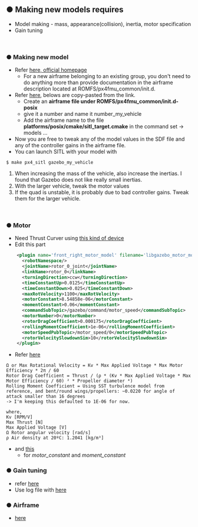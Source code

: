 ## ● Making new models requires 
  + Model making - mass, appearance(collision), inertia, motor specification
  + Gain tuning

<br>

### ● Making new model
  + Refer [here, official homepage](https://dev.px4.io/v1.9.0/en/airframes/adding_a_new_frame.html)
    + For a new airframe belonging to an existing group, you don't need to do anything more than provide documentation in the airframe description located at ROMFS/px4fmu_common/init.d.
  + Refer [here](https://discuss.px4.io/t/create-custom-model-for-sitl/6700/4), belows are copy-pasted from the link.
    + Create an **airframe file under ROMFS/px4fmu_common/init.d-posix**
    + give it a number and name it number_my_vehicle
    + Add the airframe name to the file **platforms/posix/cmake/sitl_target.cmake** in the command set -> models …
  + Now you are free to tweak any of the model values in the SDF file and any of the controller gains in the airframe file.
  + You can launch SITL with your model with 
  ~~~shell
  $ make px4_sitl gazebo_my_vehicle
  ~~~
  1. When increasing the mass of the vehicle, also increase the inertias. I found that Gazebo does not like really small inertias.
  2. With the larger vehicle, tweak the motor values
  3. If the quad is unstable, it is probably due to bad controller gains. Tweak them for the larger vehicle.

<br>

### ● Motor
  + Need Thrust Curver using [this kind of device](https://www.banggood.com/Lantian-RC-6-40V-Multifuntional-Motor-ESC-Propeller-Tester-for-RC-Drone-p-1299859.html?cur_warehouse=CN)
  + Edit this part
~~~xml
    <plugin name='front_right_motor_model' filename='libgazebo_motor_model.so'>
      <robotNamespace/>
      <jointName>rotor_0_joint</jointName>
      <linkName>rotor_0</linkName>
      <turningDirection>ccw</turningDirection>
      <timeConstantUp>0.0125</timeConstantUp>
      <timeConstantDown>0.025</timeConstantDown>
      <maxRotVelocity>1100</maxRotVelocity>
      <motorConstant>8.54858e-06</motorConstant>
      <momentConstant>0.06</momentConstant>
      <commandSubTopic>/gazebo/command/motor_speed</commandSubTopic>
      <motorNumber>0</motorNumber>
      <rotorDragCoefficient>0.000175</rotorDragCoefficient>
      <rollingMomentCoefficient>1e-06</rollingMomentCoefficient>
      <motorSpeedPubTopic>/motor_speed/0</motorSpeedPubTopic>
      <rotorVelocitySlowdownSim>10</rotorVelocitySlowdownSim>
    </plugin>
~~~
  + Refer [here](https://github.com/PX4/sitl_gazebo/issues/110)
~~~
Ω or Max Rotational Velocity = Kv * Max Applied Voltage * Max Motor Efficiency * 2π / 60
Rotor Drag Coefficient = Thrust / (ρ * (Kv * Max Applied Voltage * Max Motor Efficiency / 60) ² * Propeller diameter ⁴)
Rolling Moment Coefficient = Using SST turbulence model from reference, and bent/round wings/propellers: ~0.0220 for angle of attack smaller than 16 degrees 
-> I'm keeping this defaulted to 1E-06 for now.

where,
Kv [RPM/V]
Max Thrust [N]
Max Applied Voltage [V]
Ω Rotor angular velocity [rad/s]
ρ Air density at 20ºC: 1.2041 [kg/m³]
~~~
  + and [this](https://github.com/mvernacc/gazebo_motor_model_docs/blob/master/notes.pdf)
    + for *motor_constant* and *moment_constant*

### ● Gain tuning
  + refer [here](https://docs.px4.io/v1.9.0/en/config_mc/pid_tuning_guide_multicopter.html)
  + Use log file with [here](https://review.px4.io/)

### ● Airframe
  + [here](https://dev.px4.io/v1.9.0/en/airframes/airframe_reference.html)
